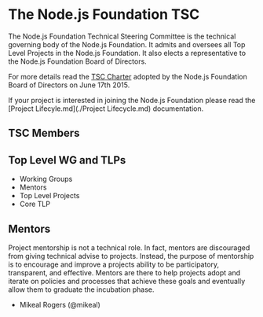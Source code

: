 # The Node.js Foundation TSC

The Node.js Foundation Technical Steering Committee is the technical governing body of the Node.js Foundation. It admits and oversees all Top Level Projects in the Node.js Foundation. It also elects a representative to the Node.js Foundation Board of Directors.

For more details read the [TSC Charter](https://github.com/nodejs/TSC/blob/master/TSC-Charter.md) adopted by the Node.js Foundation Board of Directors on June 17th 2015.

If your project is interested in joining the Node.js Foundation please read the [Project Lifecyle.md](./Project Lifecycle.md) documentation.

## TSC Members

## Top Level WG and TLPs

* Working Groups
 * Mentors
* Top Level Projects
 * Core TLP

## Mentors

Project mentorship is not a technical role. In fact, mentors are discouraged from giving technical advise to projects. Instead, the purpose of mentorship is to encourage and improve a projects ability to be participatory, transparent, and effective. Mentors are there to help projects adopt and iterate on policies and processes that achieve these goals and eventually allow them to graduate the incubation phase.

* Mikeal Rogers (@mikeal)
